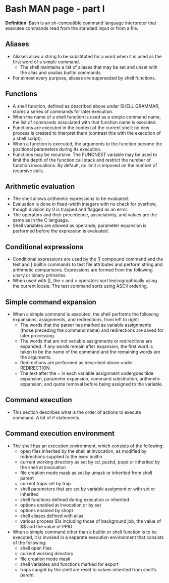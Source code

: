 # Bash MAN page - part I  
**Definition**: Bash  is  an sh-compatible command language interpreter that executes commands read from the standard input or from a file.  
## Aliases
* Aliases allow a string to be substituted for a word when it is used as the first word  of  a  simple  command.
	* The  shell  maintains  a list of aliases that may be set and unset with the alias and unalias builtin commands
* For almost every purpose, aliases are superseded by shell functions.
## Functions
* A shell function, defined as described above under SHELL GRAMMAR, stores a series of commands for later execution.  
* When the name of a shell function is used as a simple command name, the  list  of  commands  associated with  that  function  name  is  executed.
* Functions are executed in the context of the current shell; no new process is created to interpret them (contrast this with the execution of a shell script).
* When a function is executed,  the  arguments  to the function become the positional parameters during its execution.
* Functions  may  be recursive.  The FUNCNEST variable may be used to limit the depth of the function call stack and restrict the number of function invocations.  By default, no limit is imposed on the number  of  recursive calls.
## Arithmetic evaluation
* The  shell allows arithmetic expressions to be evaluated.  
* Evaluation is done in fixed-width integers  with  no check for overflow, though division by 0 is trapped and flagged as an error.  
* The operators and their precedence, associativity, and values are the same as in the C language.
* Shell variables are allowed as operands; parameter expansion is performed before the expression is  evaluated.
## Conditional expressions
* Conditional expressions are used by the [[ compound command and the test and [ builtin commands to  test  file attributes  and perform string and arithmetic comparisons.  Expressions are formed from the following unary or binary primaries.
* When  used  with  [[, the < and > operators sort lexicographically using the current locale. The test command sorts using ASCII ordering.
## Simple command expansion
* When a simple command is executed, the shell performs the following expansions, assignments, and redirections, from left to right:
	* The words that the parser has marked as variable assignments (those preceding  the  command  name)  and redirections are saved for later processing.
	* The  words  that  are not variable assignments or redirections are expanded.  If any words remain after expansion, the first word is taken to be the name of the command and the remaining words are the  arguments.
	* Redirections are performed as described above under REDIRECTION.
	* The  text  after the = in each variable assignment undergoes tilde expansion, parameter expansion, command substitution, arithmetic expansion, and quote removal before being assigned to the variable.
## Command execution
* This section describes what is the order of actions to execute command. A lot of if statements.
## Command execution environment
* The shell has an execution environment, which consists of the following:
	* open  files  inherited  by  the  shell  at invocation, as modified by redirections supplied to the exec builtin
	* current working directory as set by cd, pushd, popd or inherited by the shell at invocation
	* file creation mode mask as set by umask or inherited from shell parent
	* current traps set by trap
	* shell parameters that are set by variable assigment or with set or inherited
	* shell functions defined during execution or inherited 
	* options enabled at invocation or by set
	* options enabled by shopt
	* shell aliases defined with alias
	* various process IDs including those of background job, the value of $$ and the value of PPID
* When  a  simple  command other than a builtin or shell function is to be executed, it is invoked in a separate execution environment that consists of the following:
	* shell open files
	* current working directory
	* file creation mode mask
	* shell variables and functions marked for export
	* traps caught by the shell are reset to values inherited from shell's parent
